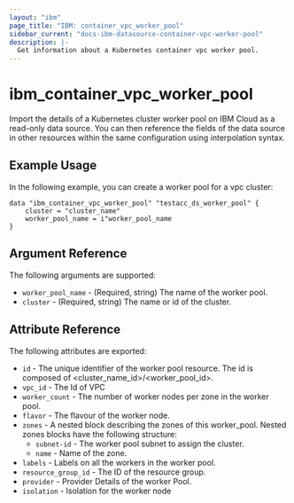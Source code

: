 ```yaml
---
layout: "ibm"
page_title: "IBM: container_vpc_worker_pool"
sidebar_current: "docs-ibm-datasource-container-vpc-worker-pool"
description: |-
  Get information about a Kubernetes container vpc worker pool.
---
```


# ibm\_container_vpc_worker_pool

Import the details of a Kubernetes cluster worker pool on IBM Cloud as a read-only data source. You can then reference the fields of the data source in other resources within the same configuration using interpolation syntax.

## Example Usage

In the following example, you can create a worker pool for a vpc cluster:

```hcl
data "ibm_container_vpc_worker_pool" "testacc_ds_worker_pool" {
    cluster = "cluster_name"
    worker_pool_name = i"worker_pool_name
}
```


## Argument Reference

The following arguments are supported:

* `worker_pool_name` - (Required, string) The name of the worker pool.
* `cluster` - (Required, string) The name or id of the cluster.

## Attribute Reference

The following attributes are exported:

* `id` - The unique identifier of the worker pool resource. The id is composed of \<cluster_name_id\>/\<worker_pool_id\>.<br/>
* `vpc_id` -  The Id of VPC 
* `worker_count` - The number of worker nodes per zone in the worker pool.
* `flavor` - The flavour of the worker node.
* `zones` - A nested block describing the zones of this worker_pool. Nested zones blocks have the following structure:
  * `subnet-id` -  The worker pool subnet to assign the cluster. 
  * `name` -  Name of the zone.
* `labels` -  Labels on all the workers in the worker pool.
* `resource_group_id` -  The ID of the resource group.
* `provider` -  Provider Details of the worker Pool.
* `isolation` -  Isolation for the worker node